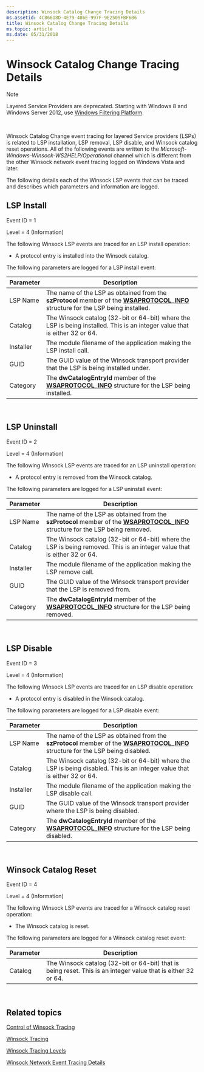 ```yaml
---
description: Winsock Catalog Change Tracing Details
ms.assetid: 4C86618D-4E79-486E-997F-9E2509FBF6B6
title: Winsock Catalog Change Tracing Details
ms.topic: article
ms.date: 05/31/2018
---
```


# Winsock Catalog Change Tracing Details

> [!Note]  
> Layered Service Providers are deprecated. Starting with Windows 8 and Windows Server 2012, use [Windows Filtering Platform](../fwp/windows-filtering-platform-start-page.md).

 

Winsock Catalog Change event tracing for layered Service providers (LSPs) is related to LSP installation, LSP removal, LSP disable, and Winsock catalog reset operations. All of the following events are written to the *Microsoft-Windows-Winsock-WS2HELP/Operational* channel which is different from the other Winsock network event tracing logged on Windows Vista and later.

The following details each of the Winsock LSP events that can be traced and describes which parameters and information are logged.

## LSP Install

Event ID = 1

Level = 4 (Information)

The following Winsock LSP events are traced for an LSP install operation:

-   A protocol entry is installed into the Winsock catalog.

The following parameters are logged for a LSP install event:



| Parameter                                                                                                | Description                                                                                                                                                             |
|----------------------------------------------------------------------------------------------------------|-------------------------------------------------------------------------------------------------------------------------------------------------------------------------|
| <span id="LSP_Name"></span><span id="lsp_name"></span><span id="LSP_NAME"></span>LSP Name<br/>     | The name of the LSP as obtained from the **szProtocol** member of the [**WSAPROTOCOL\_INFO**](/windows/win32/api/winsock2/ns-winsock2-wsaprotocol_infoa) structure for the LSP being installed.<br/> |
| <span id="Catalog"></span><span id="catalog"></span><span id="CATALOG"></span>Catalog<br/>         | The Winsock catalog (32-bit or 64-bit) where the LSP is being installed. This is an integer value that is either 32 or 64.<br/>                                   |
| <span id="Installer"></span><span id="installer"></span><span id="INSTALLER"></span>Installer<br/> | The module filename of the application making the LSP install call.<br/>                                                                                          |
| <span id="GUID"></span><span id="guid"></span>GUID<br/>                                            | The GUID value of the Winsock transport provider that the LSP is being installed under.<br/>                                                                      |
| <span id="Category"></span><span id="category"></span><span id="CATEGORY"></span>Category<br/>     | The **dwCatalogEntryId** member of the [**WSAPROTOCOL\_INFO**](/windows/win32/api/winsock2/ns-winsock2-wsaprotocol_infoa) structure for the LSP being installed.<br/>                                |



 

## LSP Uninstall

Event ID = 2

Level = 4 (Information)

The following Winsock LSP events are traced for an LSP uninstall operation:

-   A protocol entry is removed from the Winsock catalog.

The following parameters are logged for a LSP uninstall event:



| Parameter                                                                                                | Description                                                                                                                                                           |
|----------------------------------------------------------------------------------------------------------|-----------------------------------------------------------------------------------------------------------------------------------------------------------------------|
| <span id="LSP_Name"></span><span id="lsp_name"></span><span id="LSP_NAME"></span>LSP Name<br/>     | The name of the LSP as obtained from the **szProtocol** member of the [**WSAPROTOCOL\_INFO**](/windows/win32/api/winsock2/ns-winsock2-wsaprotocol_infoa) structure for the LSP being removed.<br/> |
| <span id="Catalog"></span><span id="catalog"></span><span id="CATALOG"></span>Catalog<br/>         | The Winsock catalog (32-bit or 64-bit) where the LSP is being removed. This is an integer value that is either 32 or 64.<br/>                                   |
| <span id="Installer"></span><span id="installer"></span><span id="INSTALLER"></span>Installer<br/> | The module filename of the application making the LSP remove call.<br/>                                                                                         |
| <span id="GUID"></span><span id="guid"></span>GUID<br/>                                            | The GUID value of the Winsock transport provider that the LSP is removed from.<br/>                                                                             |
| <span id="Category"></span><span id="category"></span><span id="CATEGORY"></span>Category<br/>     | The **dwCatalogEntryId** member of the [**WSAPROTOCOL\_INFO**](/windows/win32/api/winsock2/ns-winsock2-wsaprotocol_infoa) structure for the LSP being removed.<br/>                                |



 

## LSP Disable

Event ID = 3

Level = 4 (Information)

The following Winsock LSP events are traced for an LSP disable operation:

-   A protocol entry is disabled in the Winsock catalog.

The following parameters are logged for a LSP disable event:



| Parameter                                                                                                | Description                                                                                                                                                            |
|----------------------------------------------------------------------------------------------------------|------------------------------------------------------------------------------------------------------------------------------------------------------------------------|
| <span id="LSP_Name"></span><span id="lsp_name"></span><span id="LSP_NAME"></span>LSP Name<br/>     | The name of the LSP as obtained from the **szProtocol** member of the [**WSAPROTOCOL\_INFO**](/windows/win32/api/winsock2/ns-winsock2-wsaprotocol_infoa) structure for the LSP being disabled.<br/> |
| <span id="Catalog"></span><span id="catalog"></span><span id="CATALOG"></span>Catalog<br/>         | The Winsock catalog (32-bit or 64-bit) where the LSP is being disabled. This is an integer value that is either 32 or 64.<br/>                                   |
| <span id="Installer"></span><span id="installer"></span><span id="INSTALLER"></span>Installer<br/> | The module filename of the application making the LSP disable call.<br/>                                                                                         |
| <span id="GUID"></span><span id="guid"></span>GUID<br/>                                            | The GUID value of the Winsock transport provider where the LSP is being disabled.<br/>                                                                           |
| <span id="Category"></span><span id="category"></span><span id="CATEGORY"></span>Category<br/>     | The **dwCatalogEntryId** member of the [**WSAPROTOCOL\_INFO**](/windows/win32/api/winsock2/ns-winsock2-wsaprotocol_infoa) structure for the LSP being disabled.<br/>                                |



 

## Winsock Catalog Reset

Event ID = 4

Level = 4 (Information)

The following Winsock LSP events are traced for a Winsock catalog reset operation:

-   The Winsock catalog is reset.

The following parameters are logged for a Winsock catalog reset event:



| Parameter                                                                                        | Description                                                                                                              |
|--------------------------------------------------------------------------------------------------|--------------------------------------------------------------------------------------------------------------------------|
| <span id="Catalog"></span><span id="catalog"></span><span id="CATALOG"></span>Catalog<br/> | The Winsock catalog (32-bit or 64-bit) that is being reset. This is an integer value that is either 32 or 64.<br/> |



 

## Related topics

<dl> <dt>

[Control of Winsock Tracing](control-of-winsock-tracing.md)
</dt> <dt>

[Winsock Tracing](winsock-tracing.md)
</dt> <dt>

[Winsock Tracing Levels](winsock-tracing-levels.md)
</dt> <dt>

[Winsock Network Event Tracing Details](winsock-tracing-event-details.md)
</dt> </dl>

 

 
